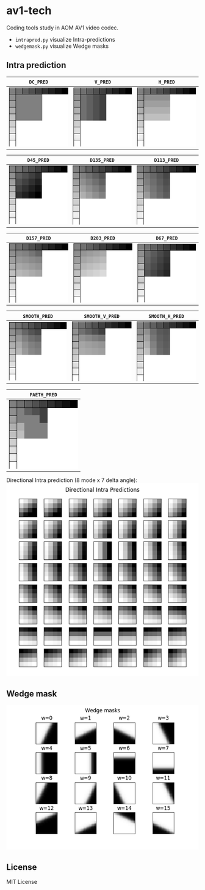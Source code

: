 # av1-tech
Coding tools study in AOM AV1 video codec.

- `intrapred.py` visualize Intra-predictions
- `wedgemask.py` visualize Wedge masks


## Intra prediction
|`DC_PRED`|`V_PRED`|`H_PRED`|
|:-------:|:------:|:------:|
|![DC_PRED](image/intra-dc.png "intra-dc.png")|![V_PRED](image/intra-d090.png "intra-d090.png")|![H_PRED](image/intra-d180.png "intra-d180.png")|

|`D45_PRED`|`D135_PRED`|`D113_PRED`|
|:--------:|:---------:|:---------:|
|![D45_PRED](image/intra-d045.png "intra-d045.png")|![D135_PRED](image/intra-d135.png "intra-d135.png")|![D113_PRED](image/intra-d113.png "intra-d113.png")|

|`D157_PRED`|`D203_PRED`|`D67_PRED`|
|:---------:|:---------:|:--------:|
|![D157_PRED](image/intra-d157.png "intra-d157.png")|![D203_PRED](image/intra-d203.png "intra-d203.png")|![D67_PRED](image/intra-d067.png "intra-d067.png")|

|`SMOOTH_PRED`|`SMOOTH_V_PRED`|`SMOOTH_H_PRED`|
|:-----------:|:-------------:|:-------------:|
|![SMOOTH_PRED](image/intra-smooth.png "intra-smooth.png")|![SMOOTH_V_PRED](image/intra-smooth-v.png "intra-smooth-v.png")|![SMOOTH_H_PRED](image/intra-smooth-h.png "intra-smooth-h.png")|

|`PAETH_PRED`|
|:--------:|
|![PAETH_PRED](image/intra-paeth.png "intra-paeth.png")|


Directional Intra prediction (8 mode x 7 delta angle):
![Dnn_PRED](image/intra-directional.png "intra-directional.png")


## Wedge mask
![WedgeMask](image/wedge-mask.png "wedge-mask.png")


## License
MIT License
